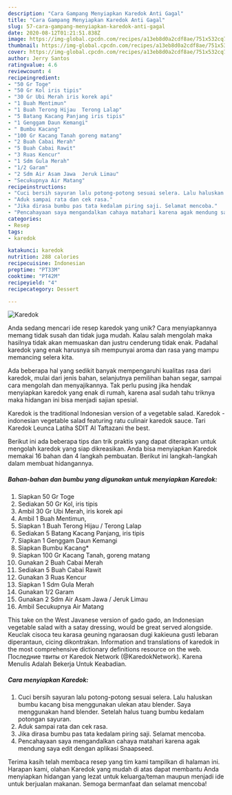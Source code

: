```yaml
---
description: "Cara Gampang Menyiapkan Karedok Anti Gagal"
title: "Cara Gampang Menyiapkan Karedok Anti Gagal"
slug: 57-cara-gampang-menyiapkan-karedok-anti-gagal
date: 2020-08-12T01:21:51.838Z
image: https://img-global.cpcdn.com/recipes/a13eb8d0a2cdf8ae/751x532cq70/karedok-foto-resep-utama.jpg
thumbnail: https://img-global.cpcdn.com/recipes/a13eb8d0a2cdf8ae/751x532cq70/karedok-foto-resep-utama.jpg
cover: https://img-global.cpcdn.com/recipes/a13eb8d0a2cdf8ae/751x532cq70/karedok-foto-resep-utama.jpg
author: Jerry Santos
ratingvalue: 4.6
reviewcount: 4
recipeingredient:
- "50 Gr Toge"
- "50 Gr Kol iris tipis"
- "30 Gr Ubi Merah iris korek api"
- "1 Buah Mentimun"
- "1 Buah Terong Hijau  Terong Lalap"
- "5 Batang Kacang Panjang iris tipis"
- "1 Genggam Daun Kemangi"
- " Bumbu Kacang"
- "100 Gr Kacang Tanah goreng matang"
- "2 Buah Cabai Merah"
- "5 Buah Cabai Rawit"
- "3 Ruas Kencur"
- "1 Sdm Gula Merah"
- "1/2 Garam"
- "2 Sdm Air Asam Jawa  Jeruk Limau"
- "Secukupnya Air Matang"
recipeinstructions:
- "Cuci bersih sayuran lalu potong-potong sesuai selera. Lalu haluskan bumbu kacang bisa menggunakan ulekan atau blender. Saya menggunakan hand blender. Setelah halus tuang bumbu kedalam potongan sayuran."
- "Aduk sampai rata dan cek rasa."
- "Jika dirasa bumbu pas tata kedalam piring saji. Selamat mencoba."
- "Pencahayaan saya mengandalkan cahaya matahari karena agak mendung saya edit dengan aplikasi Snaapseed."
categories:
- Resep
tags:
- karedok

katakunci: karedok 
nutrition: 288 calories
recipecuisine: Indonesian
preptime: "PT33M"
cooktime: "PT42M"
recipeyield: "4"
recipecategory: Dessert

---
```



![Karedok](https://img-global.cpcdn.com/recipes/a13eb8d0a2cdf8ae/751x532cq70/karedok-foto-resep-utama.jpg)

Anda sedang mencari ide resep karedok yang unik? Cara menyiapkannya memang tidak susah dan tidak juga mudah. Kalau salah mengolah maka hasilnya tidak akan memuaskan dan justru cenderung tidak enak. Padahal karedok yang enak harusnya sih mempunyai aroma dan rasa yang mampu memancing selera kita.

Ada beberapa hal yang sedikit banyak mempengaruhi kualitas rasa dari karedok, mulai dari jenis bahan, selanjutnya pemilihan bahan segar, sampai cara mengolah dan menyajikannya. Tak perlu pusing jika hendak menyiapkan karedok yang enak di rumah, karena asal sudah tahu triknya maka hidangan ini bisa menjadi sajian spesial.

Karedok is the traditional Indonesian version of a vegetable salad. Karedok - indonesian vegetable salad featuring ratu culinair karedok sauce. Tari Karedok Leunca Latiha SDIT Al Taftazani the best.


Berikut ini ada beberapa tips dan trik praktis yang dapat diterapkan untuk mengolah karedok yang siap dikreasikan. Anda bisa menyiapkan Karedok memakai 16 bahan dan 4 langkah pembuatan. Berikut ini langkah-langkah dalam membuat hidangannya.

<!--inarticleads1-->

##### Bahan-bahan dan bumbu yang digunakan untuk menyiapkan Karedok:

1. Siapkan 50 Gr Toge
1. Sediakan 50 Gr Kol, iris tipis
1. Ambil 30 Gr Ubi Merah, iris korek api
1. Ambil 1 Buah Mentimun,
1. Siapkan 1 Buah Terong Hijau / Terong Lalap
1. Sediakan 5 Batang Kacang Panjang, iris tipis
1. Siapkan 1 Genggam Daun Kemangi
1. Siapkan  Bumbu Kacang*
1. Siapkan 100 Gr Kacang Tanah, goreng matang
1. Gunakan 2 Buah Cabai Merah
1. Sediakan 5 Buah Cabai Rawit
1. Gunakan 3 Ruas Kencur
1. Siapkan 1 Sdm Gula Merah
1. Gunakan 1/2 Garam
1. Gunakan 2 Sdm Air Asam Jawa / Jeruk Limau
1. Ambil Secukupnya Air Matang


This take on the West Javanese version of gado gado, an Indonesian vegetable salad with a satay dressing, would be great served alongside. Keuclak cisoca teu karasa geuning ngaraosan dugi kakieuna gusti lebaran diperantaun, cicing dikontrakan. Information and translations of karedok in the most comprehensive dictionary definitions resource on the web. Последние твиты от Karedok Network (@KaredokNetwork). Karena Menulis Adalah Bekerja Untuk Keabadian. 

<!--inarticleads2-->

##### Cara menyiapkan Karedok:

1. Cuci bersih sayuran lalu potong-potong sesuai selera. Lalu haluskan bumbu kacang bisa menggunakan ulekan atau blender. Saya menggunakan hand blender. Setelah halus tuang bumbu kedalam potongan sayuran.
1. Aduk sampai rata dan cek rasa.
1. Jika dirasa bumbu pas tata kedalam piring saji. Selamat mencoba.
1. Pencahayaan saya mengandalkan cahaya matahari karena agak mendung saya edit dengan aplikasi Snaapseed.




Terima kasih telah membaca resep yang tim kami tampilkan di halaman ini. Harapan kami, olahan Karedok yang mudah di atas dapat membantu Anda menyiapkan hidangan yang lezat untuk keluarga/teman maupun menjadi ide untuk berjualan makanan. Semoga bermanfaat dan selamat mencoba!
